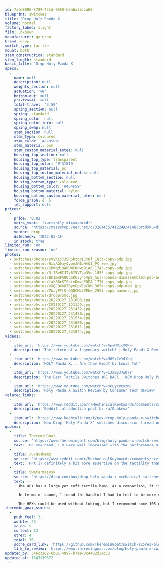 ```yaml
---
id: 7a5e8896-5789-451d-9508-b6a6a3ebca60
blueprint: switches
title: 'Drop Holy Panda X'
volume: normal
factory_lubed: slight
film: unknown
manufacturer: gateron
brand: drop
switch_type: tactile
mount: both
stem_construction: standard
stem_length: standard
basic_title: 'Drop Holy Panda X'
specs:
  -
    name: null
    description: null
    weights_section: null
    actuation: '60'
    bottom-out: null
    pre-travel: null
    total-travel: '3.50'
    spring_section: null
    spring: standard
    spring_color: null
    spring_color_info: null
    spring_swap: null
    stem_section: null
    stem_type: coloured
    stem_color: '#EFD589'
    stem_material: pom
    stem_custom_material_notes: null
    housing_top_section: null
    housing_top_type: transparent
    housing_top_color: '#131519'
    housing_top_material: pc
    housing_top_custom_material_notes: null
    housing_bottom_section: null
    housing_bottom_type: coloured
    housing_bottom_color: '#454F59'
    housing_bottom_material: nylon
    housing_bottom_custom_material_notes: null
    force_graph: {  }
    led_support: null
prices:
  -
    price: '0.82'
    extra_text: '(currently discounted)'
    source: 'https://massdrop.7eer.net/c/3280435/412249/4148?prodsku=drop-holy-panda-x-mechanical-switches&u=https%3A%2F%2Fdrop.com%2Fbuy%2Fdrop-holy-panda-x-mechanical-switches%3Fmode%3Dshop_open&intsrc=PUI2_2675'
    vendor: drop
    datecheck: '2022-03-16'
    in_stock: true
limited_run: 'no'
limited_run_reason: 'no'
photos:
  - switches/photos/sVyKL573SRGbtqc1JxHf_1832-copy-pdp.jpg
  - switches/photos/NiaA2DwyQyuoJNBuNAS1_PC-new.jpg
  - switches/photos/2HWqdiOWRUWCKnwc9iAq_1742-copy-pdp.jpg
  - switches/photos/3tIBeHIJTv6Y5VTgp3Vo_1852-copy-pdp.jpg
  - switches/photos/BkImRDA9QcmK65yno4p9_holy-panda-disassembled-pdp-new.jpg
  - switches/photos/faX86nKTSeivDmzqE0FA_1770-copy-pdp.jpg
  - switches/photos/xXQCOdmOT0yxGpV2pCkM_3050-copy-pdp-new.jpg
  - switches/photos/ZkajPVfSrOQDCMitZEhw_2595-copy-banner.jpg
  - switches/photos/droppromo.jpg
  - switches/photos/20220227_231008.jpg
  - switches/photos/20220227_231136.jpg
  - switches/photos/20220227_231432.jpg
  - switches/photos/20220227_231456.jpg
  - switches/photos/20220227_231534.jpg
  - switches/photos/20220227_231600.jpg
  - switches/photos/20220227_231611.jpg
  - switches/photos/20220227_231844.jpg
videos:
  -
    item_url: 'https://www.youtube.com/watch?v=0pmM0ioKGKw'
    description: 'The return of a legendary switch? | Holy Panda X Review by Shoobs'
  -
    item_url: 'https://www.youtube.com/watch?v=M6SxCeYd1bg'
    description: 'HOLY Panda X... Are they Good? by Lewis Toh'
  -
    item_url: 'https://www.youtube.com/watch?v=1JaByJ7w07Y'
    description: 'The Best Tactile Switches ARE BACK.. NEW Drop Holy Panda X Switch Review! by Brandon Taylor'
  -
    item_url: 'https://www.youtube.com/watch?v=3cLyeyB6zME'
    description: 'Holy Panda X Switch Review by Consumer Tech Review'
related_links:
  -
    item_url: 'https://www.reddit.com/r/MechanicalKeyboards/comments/sxztef/holy_panda_x/'
    description: 'Reddit introduction post by /u/Quakemz'
  -
    item_url: 'https://www.keebtalk.com/t/new-drop-holy-panda-x-switches/16748'
    description: 'New Drop ‘Holy Panda X’ switches discussion thread on keebtalk.com'
quotes:
  -
    title: ThereminGoat
    source: 'https://www.theremingoat.com/blog/holy-panda-x-switch-review'
    text: 'On one hand, I’m very well impressed with the performance aspects of these switches and think that they are both excellent tactile switch options and competitive with current releases from other, various manufacturers and vendors on their performance metrics.'
  -
    title: /u/Quakemz
    source: 'https://www.reddit.com/r/MechanicalKeyboards/comments/sxztef/comment/hxv1y8a/?utm_source=reddit&utm_medium=web2x&context=3'
    text: 'HPX is definitely a bit more assertive on the tactility than the original. I have the U4T as well, and side by side, they have a similarly sized tactility. The bump on the U4T feels a tad sharper, while the HPX is a tad rounder. Those are just my non-scientific comparisons.'
  -
    title: Swatermasysk
    source: 'https://drop.com/buy/drop-holy-panda-x-mechanical-switches/reviews/2876901'
    text: |-
      The HPX has a large yet soft tactile bump. As a comparison, it is less aggressive than something like the Anubis.

      In terms of sound, I found the handful I had to test to be more clacky (higher pitched) than thocky (deep), even when the stem rails were lightly lubed with 3204.

      The HPXs could be used without lubing, but I recommend some 105 on the springs to remove the spring ping.
theremin_goat_scores:
  -
    push_feel: 31
    wobble: 23
    sound: 5
    context: 13
    other: 4
    total: 76
    score_card_link: 'https://github.com/ThereminGoat/switch-scores/blob/master/Holy%20Panda%20X.pdf'
    link_to_review: 'https://www.theremingoat.com/blog/holy-panda-x-switch-review'
updated_by: 346c3162-6b01-4097-b7ee-8c4482d3ec52
updated_at: 1647539372
---
```

